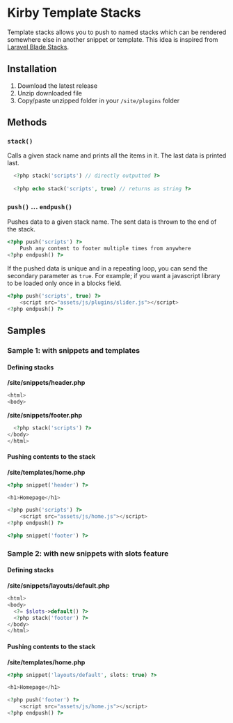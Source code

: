 # Kirby Template Stacks

Template stacks allows you to push to named stacks which can be rendered somewhere else in another snippet or template. This idea is inspired from [Laravel Blade Stacks](https://laravel.com/docs/9.x/blade#stacks).

## Installation

1. Download the latest release
2. Unzip downloaded file
3. Copy/paste unzipped folder in your `/site/plugins` folder

## Methods

### `stack()`

Calls a given stack name and prints all the items in it. The last data is printed last.

```php
  <?php stack('scripts') // directly outputted ?>
  
  <?php echo stack('scripts', true) // returns as string ?>
```

### `push()` ... `endpush()`

Pushes data to a given stack name. The sent data is thrown to the end of the stack.

```php
<?php push('scripts') ?>
    Push any content to footer multiple times from anywhere
<?php endpush() ?>
```

If the pushed data is unique and in a repeating loop, you can send the secondary parameter as `true`. For example; if you want a javascript library to be loaded only once in a blocks field.

```php
<?php push('scripts', true) ?>
    <script src="assets/js/plugins/slider.js"></script>
<?php endpush() ?>
```

## Samples

### Sample 1: with snippets and templates

#### Defining stacks
**/site/snippets/header.php**
```php
<html>
<body>
```

**/site/snippets/footer.php**
```php
  <?php stack('scripts') ?>
</body>
</html>
```

#### Pushing contents to the stack
**/site/templates/home.php**
```php
<?php snippet('header') ?>

<h1>Homepage</h1>

<?php push('scripts') ?>
    <script src="assets/js/home.js"></script>
<?php endpush() ?>

<?php snippet('footer') ?>
```

### Sample 2: with new snippets with slots feature

#### Defining stacks
**/site/snippets/layouts/default.php**

```php
<html>
<body>
  <?= $slots->default() ?>
  <?php stack('footer') ?>
</body>
</html>
```

#### Pushing contents to the stack
**/site/templates/home.php**
```php
<?php snippet('layouts/default', slots: true) ?>

<h1>Homepage</h1>

<?php push('footer') ?>
    <script src="assets/js/home.js"></script>
<?php endpush() ?>
```
